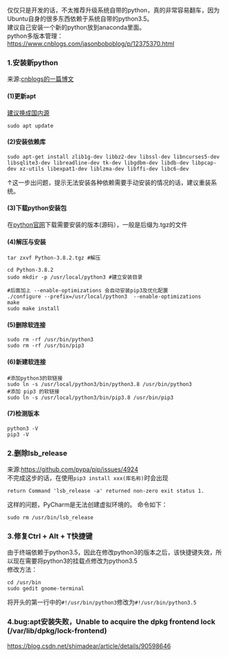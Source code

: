 仅仅只是开发的话，不太推荐升级系统自带的python，真的非常容易翻车，因为Ubuntu自身的很多东西依赖于系统自带的python3.5。<br />
建议自己安装一个新的python放到anaconda里面。<br />
python多版本管理：<br />
https://www.cnblogs.com/jasonboboblog/p/12375370.html
### 1.安装新python
来源:[cnblogs的一篇博文](https://www.cnblogs.com/jsdy/p/12694908.html)
#### (1)更新apt
[建议换成国内源](https://github.com/meisa233/Working_Notes/blob/main/Latest_apt_sources_in_China.md)
```
sudo apt update
```
#### (2)安装依赖库
```
sudo apt-get install zlib1g-dev libbz2-dev libssl-dev libncurses5-dev libsqlite3-dev libreadline-dev tk-dev libgdbm-dev libdb-dev libpcap-dev xz-utils libexpat1-dev liblzma-dev libffi-dev libc6-dev
```
↑这一步出问题，提示无法安装各种依赖需要手动安装的情况的话，建议重装系统。
#### (3)下载python安装包
在[python官网](https://www.python.org/downloads/)下载需要安装的版本(源码），一般是后缀为.tgz的文件
#### (4)解压与安装
```
tar zxvf Python-3.8.2.tgz #解压
```
```
cd Python-3.8.2
sudo mkdir -p /usr/local/python3 #建立安装目录

#后面加上 --enable-optimizations 会自动安装pip3及优化配置
./configure --prefix=/usr/local/python3  --enable-optimizations
make
sudo make install
```
#### (5)删除软连接
```
sudo rm -rf /usr/bin/python3
sudo rm -rf /usr/bin/pip3
```
#### (6)新建软连接
```
#添加python3的软链接
sudo ln -s /usr/local/python3/bin/python3.8 /usr/bin/python3
#添加 pip3 的软链接
sudo ln -s /usr/local/python3/bin/pip3.8 /usr/bin/pip3
```
#### (7)检测版本
```
python3 -V
pip3 -V
```
### 2.删除lsb_release
来源:https://github.com/pypa/pip/issues/4924<br />
不完成这步的话，在使用```pip3 install xxx(库名称)```时会出现
```
return Command 'lsb_release -a' returned non-zero exit status 1.
```
这样的问题，PyCharm是无法创建虚拟环境的。
命令如下：
```
sudo rm /usr/bin/lsb_release
```
### 3.修复Ctrl + Alt + T快捷键
由于终端依赖于python3.5，因此在修改python3的版本之后，该快捷键失效，所以现在需要将python3的挂载点修改为python3.5<br />
修改方法：
```
cd /usr/bin
sudo gedit gnome-terminal
```
将开头的第一行中的```#!/usr/bin/python3```修改为```#!/usr/bin/python3.5```
### 4.bug:apt安装失败，Unable to acquire the dpkg frontend lock (/var/lib/dpkg/lock-frontend)
https://blog.csdn.net/shimadear/article/details/90598646
